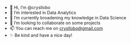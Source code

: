 - 👋 Hi, I’m @crysllobo
- 👀 I’m interested in Data Analytics
- 🌱 I’m currently broadening my knowledge in Data Science
- 🤝 I’m looking to collaborate on some projects
- 📫 You can reach me on crysllobo@gmail.com 
- ✨ Be kind and have a nice day!

<!---
crysllobo/crysllobo is a ✨ special ✨ repository because its `README.md` (this file) appears on your GitHub profile.
You can click the Preview link to take a look at your changes.
--->

